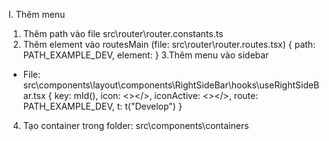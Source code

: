 I. Thêm menu
1. Thêm path vào file src\router\router.constants.ts
2. Thêm element vào routesMain (file: src\router\router.routes.tsx)
	{
    path: PATH_EXAMPLE_DEV,
    element: <Example />
  }
3.Thêm menu vào sidebar
- File: src\components\layout\components\RightSideBar\hooks\useRightSideBar.tsx
	{
        key: mId(),
        icon: <></>,
        iconActive: <></>,
        route: PATH_EXAMPLE_DEV,
        t: t("Develop")
      }
4. Tạo container trong folder: src\components\containers